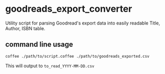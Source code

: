 # goodreads_export_converter
Utility script for parsing Goodread's export data into easily readable Title, Author, ISBN table.

## command line usage
`coffee ./path/to/script.coffee ./path/to/goodreads_exported.csv`

This will output to `to_read_YYYY-MM-DD.csv`
